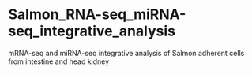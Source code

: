 # Salmon_RNA-seq_miRNA-seq_integrative_analysis
mRNA-seq and miRNA-seq integrative analysis of Salmon adherent cells from intestine and head kidney
